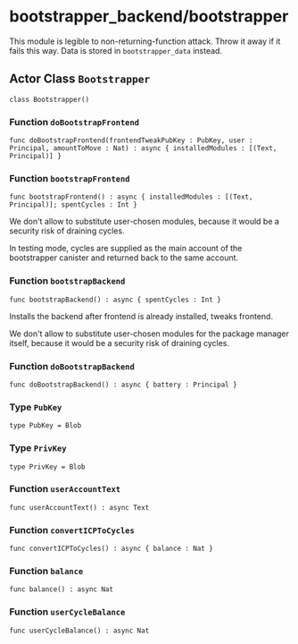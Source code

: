 # bootstrapper_backend/bootstrapper
This module is legible to non-returning-function attack. Throw it away if it fails this way.
Data is stored in `bootstrapper_data` instead.

## Actor Class `Bootstrapper`

``` motoko no-repl
class Bootstrapper()
```


### Function `doBootstrapFrontend`
``` motoko no-repl
func doBootstrapFrontend(frontendTweakPubKey : PubKey, user : Principal, amountToMove : Nat) : async { installedModules : [(Text, Principal)] }
```



### Function `bootstrapFrontend`
``` motoko no-repl
func bootstrapFrontend() : async { installedModules : [(Text, Principal)]; spentCycles : Int }
```

We don't allow to substitute user-chosen modules, because it would be a security risk of draining cycles.

In testing mode, cycles are supplied as the main account of the bootstrapper canister
and returned back to the same account.


### Function `bootstrapBackend`
``` motoko no-repl
func bootstrapBackend() : async { spentCycles : Int }
```

Installs the backend after frontend is already installed, tweaks frontend.

We don't allow to substitute user-chosen modules for the package manager itself,
because it would be a security risk of draining cycles.


### Function `doBootstrapBackend`
``` motoko no-repl
func doBootstrapBackend() : async { battery : Principal }
```



### Type `PubKey`
``` motoko no-repl
type PubKey = Blob
```



### Type `PrivKey`
``` motoko no-repl
type PrivKey = Blob
```



### Function `userAccountText`
``` motoko no-repl
func userAccountText() : async Text
```



### Function `convertICPToCycles`
``` motoko no-repl
func convertICPToCycles() : async { balance : Nat }
```



### Function `balance`
``` motoko no-repl
func balance() : async Nat
```



### Function `userCycleBalance`
``` motoko no-repl
func userCycleBalance() : async Nat
```

